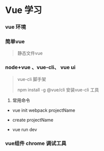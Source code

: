 # Vue 学习



### vue 环境





### 简单vue

> 静态文件vue





### node+vue 、vue-cli、  vue ui  

> vue-cli 脚手架
>
> npm install -g @vue/cli 安装vue-cli 工具



1.  常用命令

   * vue init webpack projectName


   * create projectName
   * vue run dev 





### vue组件 chrome 调试工具